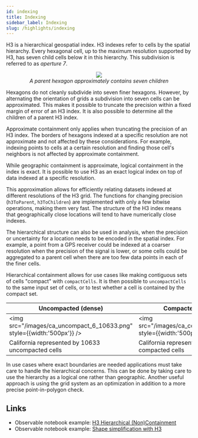 ```yaml
---
id: indexing
title: Indexing
sidebar_label: Indexing
slug: /highlights/indexing
---
```


H3 is a hierarchical geospatial index. H3 indexes refer to cells by the spatial hierarchy. Every hexagonal cell, up to the maximum resolution supported by H3, has seven child cells below it in this hierarchy. This subdivision is referred to as *aperture 7*.

<div align="center">
  <img src="/images/parent-child.png" style={{width:'400px'}} /><br />
  <i>A parent hexagon approximately contains seven children</i>
</div>

Hexagons do not cleanly subdivide into seven finer hexagons. However, by alternating the orientation of grids a subdivision into seven cells can be approximated. This makes it possible to truncate the precision within a fixed margin of error of an H3 index. It is also possible to determine all the children of a parent H3 index.

Approximate containment only applies when truncating the precision of an H3 index. The borders of hexagons indexed at a specific resolution are not approximate and not affected by these considerations. For example, indexing points to cells at a certain resolution and finding those cell's neighbors is not affected by approximate containment.

While geographic containment is approximate, logical containment in the index is exact. It is possible to use H3 as an exact logical index on top of data indexed at a specific resolution.

This approximation allows for efficiently relating datasets indexed at different resolutions of the H3 grid. The functions for changing precision (`h3ToParent`, `h3ToChildren`) are implemented with only a few bitwise operations, making them very fast. The structure of the H3 index means that geographically close locations will tend to have numerically close indexes.

The hierarchical structure can also be used in analysis, when the precision or uncertainty for a location needs to be encoded in the spatial index. For example, a point from a GPS receiver could be indexed at a coarser resolution when the precision of the signal is lower, or some cells could be aggregated to a parent cell when there are too few data points in each of the finer cells.

Hierarchical containment allows for use cases like making contiguous sets of cells "compact" with `compactCells`. It is then possible to `uncompactCells` to the same input set of cells, or to test whether a cell is contained by the compact set.

| Uncompacted (dense) | Compacted (sparse)
| ----------------- | ----------------
| <img src="/images/ca_uncompact_6_10633.png" style={{width:'500px'}} /> | <img src="/images/ca_compact_6_901.png" style={{width:'500px'}} />
| California represented by 10633 uncompacted cells | California represented by 901 compacted cells

In use cases where exact boundaries are needed applications must take care to handle the hierarchical concerns. This can be done by taking care to use the hierarchy as a logical one rather than geographic. Another useful approach is using the grid system as an optimization in addition to a more precise point-in-polygon check.

## Links

* Observable notebook example: [H3 Hierarchical (Non)Containment](https://observablehq.com/@nrabinowitz/h3-hierarchical-non-containment?collection=@nrabinowitz/h3)
* Observable notebook example: [Shape simplification with H3](https://observablehq.com/@nrabinowitz/shape-simplification-with-h3?collection=@nrabinowitz/h3)
